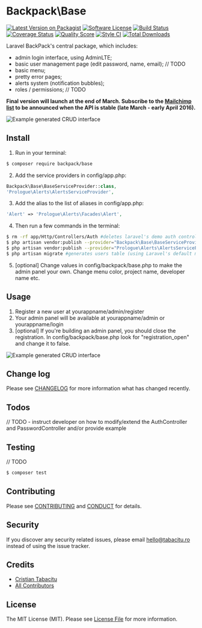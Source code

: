 # Backpack\Base

[![Latest Version on Packagist][ico-version]][link-packagist]
[![Software License][ico-license]](LICENSE.md)
[![Build Status](https://img.shields.io/travis/laravel-backpack/crud/master.svg?style=flat-square)](https://travis-ci.org/laravel-backpack/crud)
[![Coverage Status](https://img.shields.io/scrutinizer/coverage/g/laravel-backpack/crud.svg?style=flat-square)](https://scrutinizer-ci.com/g/laravel-backpack/crud/code-structure)
[![Quality Score](https://img.shields.io/scrutinizer/g/laravel-backpack/crud.svg?style=flat-square)](https://scrutinizer-ci.com/g/laravel-backpack/crud)
[![Style CI](https://styleci.io/repos/52384487/shield)](https://styleci.io/repos/52384487)
[![Total Downloads][ico-downloads]][link-downloads]

Laravel BackPack's central package, which includes:
- admin login interface, using AdminLTE;
- basic user management page (edit password, name, email); // TODO
- basic menu;
- pretty error pages;
- alerts system (notification bubbles);
- roles / permissions; // TODO


**Final version will launch at the end of March. Subscribe to the [Mailchimp list](http://eepurl.com/bUEGjf) to be announced when the API is stable (late March - early April 2016).** 

![Example generated CRUD interface](https://dl.dropboxusercontent.com/u/2431352/backpack_base_login.png)


## Install

1) Run in your terminal:

``` bash
$ composer require backpack/base
```

2) Add the service providers in config/app.php:
``` php
Backpack\Base\BaseServiceProvider::class,
'Prologue\Alerts\AlertsServiceProvider',
```

3) Add the alias to the list of aliases in config/app.php:
```php
'Alert' => 'Prologue\Alerts\Facades\Alert',
```

4) Then run a few commands in the terminal:
``` bash
$ rm -rf app/Http/Controllers/Auth #deletes laravel's demo auth controllers
$ php artisan vendor:publish --provider="Backpack\Base\BaseServiceProvider" #publishes configs, langs, views and AdminLTE files
$ php artisan vendor:publish --provider="Prologue\Alerts\AlertsServiceProvider" # publish config for notifications - prologue/alerts
$ php artisan migrate #generates users table (using Laravel's default migrations)
```

5) [optional] Change values in config/backpack/base.php to make the admin panel your own. Change menu color, project name, developer name etc.

## Usage 

1. Register a new user at yourappname/admin/register
2. Your admin panel will be available at yourappname/admin or yourappname/login
3. [optional] If you're building an admin panel, you should close the registration. In config/backpack/base.php look for "registration_open" and change it to false.

![Example generated CRUD interface](https://dl.dropboxusercontent.com/u/2431352/backpack_base_dashboard.png)

## Change log

Please see [CHANGELOG](CHANGELOG.md) for more information what has changed recently.

## Todos

// TODO - instruct developer on how to modify/extend the AuthController and PasswordController and/or provide example

## Testing

// TODO

``` bash
$ composer test
```

## Contributing

Please see [CONTRIBUTING](CONTRIBUTING.md) and [CONDUCT](CONDUCT.md) for details.

## Security

If you discover any security related issues, please email hello@tabacitu.ro instead of using the issue tracker.

## Credits

- [Cristian Tabacitu][link-author]
- [All Contributors][link-contributors]

## License

The MIT License (MIT). Please see [License File](LICENSE.md) for more information.

[ico-version]: https://img.shields.io/packagist/v/backpack/base.svg?style=flat-square
[ico-license]: https://img.shields.io/badge/license-MIT-brightgreen.svg?style=flat-square
[ico-downloads]: https://img.shields.io/packagist/dt/backpack/base.svg?style=flat-square

[link-packagist]: https://packagist.org/packages/backpack/base
[link-downloads]: https://packagist.org/packages/backpack/base
[link-author]: http://tabacitu.ro
[link-contributors]: ../../contributors
